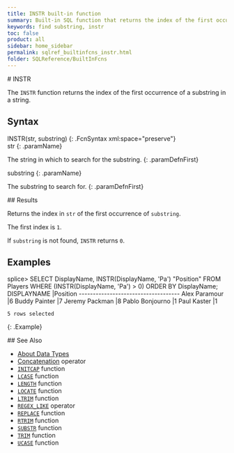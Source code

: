 ```yaml
---
title: INSTR built-in function
summary: Built-in SQL function that returns the index of the first occurrence of a substring within a string
keywords: find substring, instr
toc: false
product: all
sidebar: home_sidebar
permalink: sqlref_builtinfcns_instr.html
folder: SQLReference/BuiltInFcns
---
```

<section>
<div class="TopicContent" data-swiftype-index="true" markdown="1">
# INSTR

The `INSTR` function returns the index of the first occurrence of a
substring in a string.

## Syntax

<div class="fcnWrapperWide" markdown="1">
    INSTR(str, substring)
{: .FcnSyntax xml:space="preserve"}

</div>
<div class="paramList" markdown="1">
str
{: .paramName}

The string in which to search for the substring.
{: .paramDefnFirst}

substring
{: .paramName}

The substring to search for.
{: .paramDefnFirst}

</div>
## Results

Returns the index in `str` of the first occurrence of `substring`.

The first index is `1`.

If `substring` is not found, `INSTR` returns `0`.

## Examples

<div class="preWrapperWide" markdown="1">
    splice> SELECT DisplayName, INSTR(DisplayName, 'Pa') "Position"
       FROM Players
       WHERE (INSTR(DisplayName, 'Pa') > 0)
       ORDER BY DisplayName;
    DISPLAYNAME             |Position
    ------------------------------------
    Alex Paramour           |6
    Buddy Painter           |7
    Jeremy Packman          |8
    Pablo Bonjourno         |1
    Paul Kaster             |1
    
    5 rows selected
{: .Example}

</div>
## See Also

* [About Data Types](sqlref_datatypes_numerictypes.html)
* [Concatenation](sqlref_builtinfcns_concat.html) operator
* [`INITCAP`](sqlref_builtinfcns_initcap.html) function
* [`LCASE`](sqlref_builtinfcns_lcase.html) function
* [`LENGTH`](sqlref_builtinfcns_length.html) function
* [`LOCATE`](sqlref_builtinfcns_locate.html) function
* [`LTRIM`](sqlref_builtinfcns_ltrim.html) function
* [`REGEX_LIKE`](sqlref_builtinfcns_regexplike.html) operator
* [`REPLACE`](sqlref_builtinfcns_replace.html) function
* [`RTRIM`](sqlref_builtinfcns_rtrim.html) function
* [`SUBSTR`](sqlref_builtinfcns_substr.html) function
* [`TRIM`](sqlref_builtinfcns_trim.html) function
* [`UCASE`](sqlref_builtinfcns_ucase.html) function

</div>
</section>

